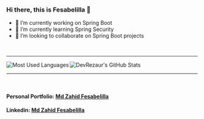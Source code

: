 ### Hi there, this is Fesabelilla 👋

<!--
**fesabelilla/fesabelilla** is a ✨ _special_ ✨ repository because its `README.md` (this file) appears on your GitHub profile.

Here are some ideas to get you started:
- 🤔 I’m looking for help with ...
- 💬 Ask me about ...
- 📫 How to reach me: ...
- 😄 Pronouns: ...
- ⚡ Fun fact: ...
-->

- 🔭 I’m currently working on Spring Boot
- 🌱 I’m currently learning Spring Security
- 👯 I’m looking to collaborate on Spring Boot projects


<br />

---

<img align="left" alt="Most Used Languages" src="https://github-readme-stats.vercel.app/api/top-langs/?username=fesabelilla&theme=radical" />

<img aligh="right" alt="DevRezaur's GitHub Stats" src="https://github-readme-stats.vercel.app/api?username=fesabelilla&show_icons=true&theme=radical" />

<br />

---

<br />

#### Personal Portfolio: [Md Zahid Fesabelilla](https://mdzahidfesabelilla.wordpress.com/)
#### Linkedin: [Md Zahid Fesabelilla](https://www.linkedin.com/in/md-zahid-fesabelilla-575504141/)
